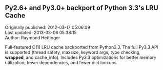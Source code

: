 ## Py2.6+ and Py3.0+ backport of Python 3.3's LRU Cache  
Originally published: 2012-03-17 05:06:09  
Last updated: 2013-03-06 05:38:15  
Author: Raymond Hettinger  
  
Full-featured O(1) LRU cache backported from Python3.3.  The full Py3.3 API is supported (thread safety, maxsize, keyword args, type checking, __wrapped__, and cache_info).  Includes Py3.3 optimizations for better memory utilization, fewer dependencies, and fewer dict lookups.